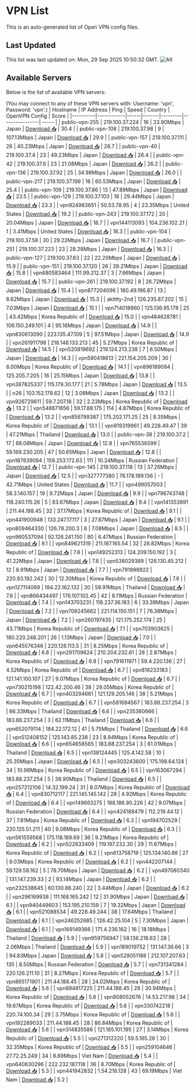 # VPN List

This is an auto-generated list of Open VPN config files.

## Last Updated

This list was last updated on: Mon, 29 Sep 2025 10:50:32 GMT.
![Alt](https://repobeats.axiom.co/api/embed/186b98318ef1479477931607c1ad7d823f12451f.svg "Repobeats analytics image")

## Available Servers

Below is the list of available VPN servers:

(You may connect to any of these VPN servers with: Username: 'vpn', Password: 'vpn'.)
| Hostname | IP Address | Ping | Speed | Country | OpenVPN Config | Score |
|----------|------------|------|-------|---------|----------------| ----- |
| public-vpn-255 | 219.100.37.224 | 16 | 33.90Mbps | Japan | [Download 📥](./configs/server_0_JP.ovpn) | 30.4 |
| public-vpn-108 | 219.100.37.98 | 9 | 107.13Mbps | Japan | [Download 📥](./configs/server_1_JP.ovpn) | 29.9 |
| public-vpn-157 | 219.100.37.111 | 26 | 40.23Mbps | Japan | [Download 📥](./configs/server_2_JP.ovpn) | 26.7 |
| public-vpn-40 | 219.100.37.4 | 23 | 49.23Mbps | Japan | [Download 📥](./configs/server_3_JP.ovpn) | 26.4 |
| public-vpn-42 | 219.100.37.6 | 23 | 21.08Mbps | Japan | [Download 📥](./configs/server_4_JP.ovpn) | 26.2 |
| public-vpn-136 | 219.100.37.92 | 25 | 34.98Mbps | Japan | [Download 📥](./configs/server_5_JP.ovpn) | 26.0 |
| public-vpn-217 | 219.100.37.199 | 16 | 60.53Mbps | Japan | [Download 📥](./configs/server_6_JP.ovpn) | 25.4 |
| public-vpn-109 | 219.100.37.86 | 13 | 47.89Mbps | Japan | [Download 📥](./configs/server_7_JP.ovpn) | 23.5 |
| public-vpn-129 | 219.100.37.103 | 18 | 29.44Mbps | Japan | [Download 📥](./configs/server_8_JP.ovpn) | 23.3 |
| vpn924983651 | 50.53.78.95 | 4 | 23.35Mbps | United States | [Download 📥](./configs/server_9_US.ovpn) | 19.2 |
| public-vpn-243 | 219.100.37.172 | 20 | 20.04Mbps | Japan | [Download 📥](./configs/server_10_JP.ovpn) | 18.7 |
| vpn144113093 | 104.236.102.21 | 1 | 3.41Mbps | United States | [Download 📥](./configs/server_11_US.ovpn) | 18.3 |
| public-vpn-104 | 219.100.37.58 | 30 | 29.22Mbps | Japan | [Download 📥](./configs/server_12_JP.ovpn) | 16.7 |
| public-vpn-251 | 219.100.37.223 | 23 | 28.28Mbps | Japan | [Download 📥](./configs/server_13_JP.ovpn) | 16.3 |
| public-vpn-127 | 219.100.37.63 | 22 | 22.20Mbps | Japan | [Download 📥](./configs/server_14_JP.ovpn) | 15.9 |
| public-vpn-151 | 219.100.37.120 | 26 | 39.21Mbps | Japan | [Download 📥](./configs/server_15_JP.ovpn) | 15.8 |
| vpn680583464 | 111.99.212.37 | 3 | 7.66Mbps | Japan | [Download 📥](./configs/server_16_JP.ovpn) | 15.7 |
| public-vpn-261 | 219.100.37.192 | 8 | 26.72Mbps | Japan | [Download 📥](./configs/server_17_JP.ovpn) | 15.4 |
| vpn877204096 | 180.49.196.87 | 13 | 8.62Mbps | Japan | [Download 📥](./configs/server_18_JP.ovpn) | 15.3 |
| akittty-2nd | 126.235.87.202 | 15 | 7.03Mbps | Japan | [Download 📥](./configs/server_19_JP.ovpn) | 15.1 |
| vpn714018860 | 125.136.95.178 | 25 | 43.42Mbps | Korea Republic of | [Download 📥](./configs/server_20_KR.ovpn) | 15.0 |
| vpn484628781 | 106.150.249.101 | 4 | 95.16Mbps | Japan | [Download 📥](./configs/server_21_JP.ovpn) | 14.9 |
| vpn830613090 | 223.135.47.109 | 5 | 97.51Mbps | Japan | [Download 📥](./configs/server_22_JP.ovpn) | 14.9 |
| vpn261911798 | 218.148.133.213 | 45 | 5.27Mbps | Korea Republic of | [Download 📥](./configs/server_23_KR.ovpn) | 14.5 |
| vpn520819692 | 219.124.213.238 | 7 | 6.50Mbps | Japan | [Download 📥](./configs/server_24_JP.ovpn) | 14.3 |
| vpn590418613 | 221.154.205.209 | 30 | 8.00Mbps | Korea Republic of | [Download 📥](./configs/server_25_KR.ovpn) | 14.1 |
| vpn896189094 | 125.205.7.205 | 16 | 25.15Mbps | Japan | [Download 📥](./configs/server_26_JP.ovpn) | 13.8 |
| vpn387825337 | 115.179.30.177 | 21 | 5.78Mbps | Japan | [Download 📥](./configs/server_27_JP.ovpn) | 13.5 |
| n26 | 103.152.178.62 | 12 | 3.08Mbps | Japan | [Download 📥](./configs/server_28_JP.ovpn) | 13.2 |
| vpn926729611 | 59.7.207.18 | 32 | 2.23Mbps | Korea Republic of | [Download 📥](./configs/server_29_KR.ovpn) | 13.2 |
| vpn548671656 | 59.17.88.175 | 114 | 4.87Mbps | Korea Republic of | [Download 📥](./configs/server_30_KR.ovpn) | 13.2 |
| vpn856799387 | 175.202.171.25 | 25 | 8.35Mbps | Korea Republic of | [Download 📥](./configs/server_31_KR.ovpn) | 13.1 |
| vpn819319961 | 49.228.49.47 | 39 | 47.21Mbps | Thailand | [Download 📥](./configs/server_32_TH.ovpn) | 13.0 |
| public-vpn-38 | 219.100.37.2 | 17 | 88.08Mbps | Japan | [Download 📥](./configs/server_33_JP.ovpn) | 12.8 |
| vpn765536599 | 59.169.230.205 | 47 | 50.65Mbps | Japan | [Download 📥](./configs/server_34_JP.ovpn) | 12.8 |
| vpn187839094 | 159.253.172.63 | 111 | 10.24Mbps | Russian Federation | [Download 📥](./configs/server_35_RU.ovpn) | 12.7 |
| public-vpn-145 | 219.100.37.118 | 13 | 37.26Mbps | Japan | [Download 📥](./configs/server_36_JP.ovpn) | 12.5 |
| vpn327777380 | 76.178.189.136 | - | 42.71Mbps | United States | [Download 📥](./configs/server_37_US.ovpn) | 11.7 |
| vpn499057003 | 58.3.140.157 | 19 | 9.72Mbps | Japan | [Download 📥](./configs/server_38_JP.ovpn) | 9.9 |
| vpn796743748 | 118.240.115.26 | 5 | 83.67Mbps | Japan | [Download 📥](./configs/server_39_JP.ovpn) | 9.4 |
| vpn141353891 | 211.44.188.45 | 32 | 37.17Mbps | Korea Republic of | [Download 📥](./configs/server_40_KR.ovpn) | 9.1 |
| vpn441900948 | 133.247.17.117 | 3 | 27.87Mbps | Japan | [Download 📥](./configs/server_41_JP.ovpn) | 9.1 |
| vpn809464330 | 126.78.200.3 | 6 | 7.08Mbps | Japan | [Download 📥](./configs/server_42_JP.ovpn) | 8.5 |
| vpn960537094 | 92.126.241.150 | 80 | 6.47Mbps | Russian Federation | [Download 📥](./configs/server_43_RU.ovpn) | 8.1 |
| vpn849621319 | 211.187.165.54 | 32 | 28.82Mbps | Korea Republic of | [Download 📥](./configs/server_44_KR.ovpn) | 7.8 |
| vpn149252313 | 124.209.150.192 | 3 | 41.22Mbps | Japan | [Download 📥](./configs/server_45_JP.ovpn) | 7.8 |
| vpn538029389 | 126.130.45.213 | 12 | 8.91Mbps | Japan | [Download 📥](./configs/server_46_JP.ovpn) | 7.7 |
| vpn791998922 | 220.93.192.242 | 30 | 12.30Mbps | Korea Republic of | [Download 📥](./configs/server_47_KR.ovpn) | 7.6 |
| vpn127114069 | 184.22.162.132 | 30 | 59.91Mbps | Thailand | [Download 📥](./configs/server_48_TH.ovpn) | 7.6 |
| vpn866434497 | 176.107.102.45 | 42 | 8.11Mbps | Russian Federation | [Download 📥](./configs/server_49_RU.ovpn) | 7.4 |
| vpn143703231 | 118.237.36.183 | 6 | 33.38Mbps | Japan | [Download 📥](./configs/server_50_JP.ovpn) | 7.2 |
| vpn708245662 | 221.114.150.151 | 7 | 76.38Mbps | Japan | [Download 📥](./configs/server_51_JP.ovpn) | 7.2 |
| vpn260197435 | 121.175.252.174 | 25 | 43.71Mbps | Korea Republic of | [Download 📥](./configs/server_52_KR.ovpn) | 7.1 |
| vpn703903625 | 180.220.248.201 | 26 | 1.13Mbps | Japan | [Download 📥](./configs/server_53_JP.ovpn) | 7.0 |
| vpn645576346 | 220.126.113.5 | 31 | 8.25Mbps | Korea Republic of | [Download 📥](./configs/server_54_KR.ovpn) | 6.8 |
| vpn291709624 | 210.204.232.61 | 28 | 2.87Mbps | Korea Republic of | [Download 📥](./configs/server_55_KR.ovpn) | 6.8 |
| vpn791611971 | 59.4.220.136 | 27 | 4.52Mbps | Korea Republic of | [Download 📥](./configs/server_56_KR.ovpn) | 6.7 |
| vpn816233183 | 121.141.100.107 | 27 | 9.07Mbps | Korea Republic of | [Download 📥](./configs/server_57_KR.ovpn) | 6.7 |
| vpn730215198 | 122.42.200.46 | 38 | 29.05Mbps | Korea Republic of | [Download 📥](./configs/server_58_KR.ovpn) | 6.7 |
| vpn403294661 | 121.129.205.146 | 38 | 5.21Mbps | Korea Republic of | [Download 📥](./configs/server_59_KR.ovpn) | 6.7 |
| vpn581684567 | 183.88.237.254 | 3 | 66.33Mbps | Thailand | [Download 📥](./configs/server_60_TH.ovpn) | 6.6 |
| vpn235360666 | 183.88.237.254 | 3 | 62.11Mbps | Thailand | [Download 📥](./configs/server_61_TH.ovpn) | 6.6 |
| vpn652079114 | 184.22.172.12 | 41 | 5.75Mbps | Thailand | [Download 📥](./configs/server_62_TH.ovpn) | 6.6 |
| vpn512408152 | 125.143.85.238 | 23 | 8.94Mbps | Korea Republic of | [Download 📥](./configs/server_63_KR.ovpn) | 6.6 |
| vpn654658565 | 183.88.237.254 | 3 | 61.01Mbps | Thailand | [Download 📥](./configs/server_64_TH.ovpn) | 6.5 |
| vpn138124445 | 125.4.142.58 | 10 | 25.35Mbps | Japan | [Download 📥](./configs/server_65_JP.ovpn) | 6.5 |
| vpn303243600 | 175.198.64.124 | 34 | 10.98Mbps | Korea Republic of | [Download 📥](./configs/server_66_KR.ovpn) | 6.5 |
| vpn163067294 | 183.88.237.254 | 5 | 38.90Mbps | Thailand | [Download 📥](./configs/server_67_TH.ovpn) | 6.5 |
| vpn257212106 | 14.32.199.24 | 31 | 8.07Mbps | Korea Republic of | [Download 📥](./configs/server_68_KR.ovpn) | 6.4 |
| vpn830712117 | 221.145.145.142 | 28 | 4.92Mbps | Korea Republic of | [Download 📥](./configs/server_69_KR.ovpn) | 6.4 |
| vpn149663275 | 188.186.90.226 | 42 | 9.07Mbps | Russian Federation | [Download 📥](./configs/server_70_RU.ovpn) | 6.4 |
| vpn424188479 | 112.219.44.12 | 37 | 7.81Mbps | Korea Republic of | [Download 📥](./configs/server_71_KR.ovpn) | 6.3 |
| vpn194702529 | 220.125.51.211 | 40 | 9.08Mbps | Korea Republic of | [Download 📥](./configs/server_72_KR.ovpn) | 6.3 |
| vpn561559568 | 175.118.189.69 | 36 | 9.21Mbps | Korea Republic of | [Download 📥](./configs/server_73_KR.ovpn) | 6.2 |
| vpn522633409 | 119.197.232.30 | 29 | 11.67Mbps | Korea Republic of | [Download 📥](./configs/server_74_KR.ovpn) | 6.2 |
| vpn613758719 | 125.134.140.88 | 27 | 9.03Mbps | Korea Republic of | [Download 📥](./configs/server_75_KR.ovpn) | 6.2 |
| vpn442207144 | 59.129.58.162 | 5 | 78.70Mbps | Japan | [Download 📥](./configs/server_76_JP.ovpn) | 6.2 |
| vpn497080340 | 131.147.239.33 | 2 | 93.14Mbps | Japan | [Download 📥](./configs/server_77_JP.ovpn) | 6.2 |
| vpn232538645 | 60.130.88.240 | 22 | 3.44Mbps | Japan | [Download 📥](./configs/server_78_JP.ovpn) | 6.2 |
| vpn296169938 | 111.168.165.242 | 12 | 31.90Mbps | Japan | [Download 📥](./configs/server_79_JP.ovpn) | 6.1 |
| vpn940449603 | 153.195.210.159 | 7 | 19.32Mbps | Japan | [Download 📥](./configs/server_80_JP.ovpn) | 6.1 |
| vpn521088534 | 49.228.49.244 | 38 | 17.64Mbps | Thailand | [Download 📥](./configs/server_81_TH.ovpn) | 6.1 |
| vpn246252685 | 126.42.25.104 | 5 | 7.30Mbps | Japan | [Download 📥](./configs/server_82_JP.ovpn) | 6.1 |
| vpn169149366 | 171.4.236.162 | 16 | 18.18Mbps | Thailand | [Download 📥](./configs/server_83_TH.ovpn) | 5.9 |
| vpn959756947 | 58.136.218.63 | 28 | 2.06Mbps | Thailand | [Download 📥](./configs/server_84_TH.ovpn) | 5.9 |
| vpn189019752 | 131.147.36.66 | 3 | 94.83Mbps | Japan | [Download 📥](./configs/server_85_JP.ovpn) | 5.8 |
| vpn529051188 | 212.107.207.63 | 135 | 8.50Mbps | Russian Federation | [Download 📥](./configs/server_86_RU.ovpn) | 5.7 |
| vpn731341284 | 220.126.211.10 | 31 | 8.27Mbps | Korea Republic of | [Download 📥](./configs/server_87_KR.ovpn) | 5.7 |
| vpn865171901 | 211.44.188.45 | 28 | 24.02Mbps | Korea Republic of | [Download 📥](./configs/server_88_KR.ovpn) | 5.6 |
| vpn884817225 | 211.44.188.45 | 28 | 30.94Mbps | Korea Republic of | [Download 📥](./configs/server_89_KR.ovpn) | 5.6 |
| vpn808052676 | 14.53.217.98 | 34 | 19.67Mbps | Korea Republic of | [Download 📥](./configs/server_90_KR.ovpn) | 5.6 |
| vpn330742218 | 220.74.100.34 | 29 | 3.75Mbps | Korea Republic of | [Download 📥](./configs/server_91_KR.ovpn) | 5.6 |
| vpn192289033 | 211.44.188.45 | 28 | 86.84Mbps | Korea Republic of | [Download 📥](./configs/server_92_KR.ovpn) | 5.6 |
| vpn314835586 | 121.165.101.195 | 27 | 3.14Mbps | Korea Republic of | [Download 📥](./configs/server_93_KR.ovpn) | 5.5 |
| vpn271312220 | 59.5.165.28 | 30 | 32.35Mbps | Korea Republic of | [Download 📥](./configs/server_94_KR.ovpn) | 5.5 |
| vpn259104646 | 27.72.25.249 | 34 | 8.69Mbps | Viet Nam | [Download 📥](./configs/server_95_VN.ovpn) | 5.4 |
| vpn640830296 | 222.232.187.118 | 36 | 8.70Mbps | Korea Republic of | [Download 📥](./configs/server_96_KR.ovpn) | 5.3 |
| vpn441942832 | 1.54.216.128 | 43 | 69.19Mbps | Viet Nam | [Download 📥](./configs/server_97_VN.ovpn) | 5.2 |
